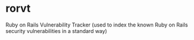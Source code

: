 rorvt
=====

Ruby on Rails Vulnerability Tracker (used to index the known Ruby on Rails security vulnerabilities in a standard way)